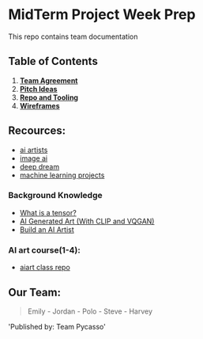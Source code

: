 # MidTerm Project Week Prep
This repo contains team  documentation

## Table of Contents

1. [**Team Agreement**](docs/team-agreement.md)
2. [**Pitch Ideas**](docs/pitch-ideas.md)
3. [**Repo and Tooling**](docs/repo-and-tooling.md)
4. [**Wireframes**](docs/wireframes.md)

## Recources:
* [ai artists](https://aiartists.org/ai-generated-art-tools)
* [image ai](http://imageai.org/#about)
* [deep dream](https://github.com/google/deepdream/blob/master/dream.ipynb)
* [machine learning projects](https://medium.com/coders-camp/230-machine-learning-projects-with-python-5d0c7abf8265)

### Background Knowledge
* [What is a tensor?](https://www.youtube.com/watch?v=uaQeXi4E7gA)
* [AI Generated Art (With CLIP and VQGAN)](https://m.youtube.com/watch?v=LM8dil6n5h8)
* [Build an AI Artist](https://www.youtube.com/watch?v=9Mxw_ilpvwA)

### AI art course(1-4):
* [aiart class repo](https://github.com/johnowhitaker/aiaiart)

## Our Team:
> Emily - Jordan - Polo - Steve - Harvey

'Published by: Team Pycasso'
